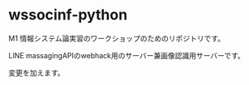 # wssocinf-python

M1 情報システム論実習のワークショップのためのリポジトリです。

LINE massagingAPIのwebhack用のサーバー兼画像認識用サーバーです。

変更を加えます。